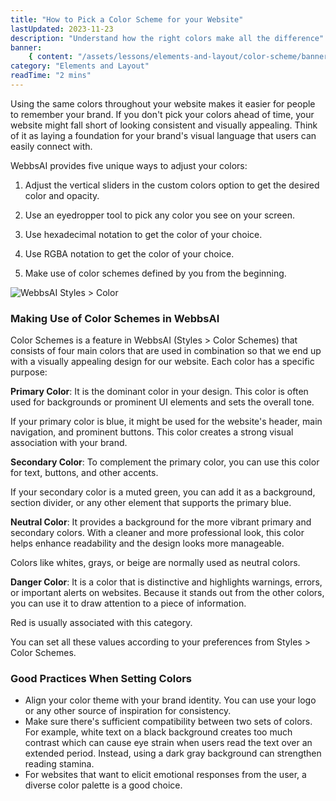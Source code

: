 ```yaml
---
title: "How to Pick a Color Scheme for your Website"
lastUpdated: 2023-11-23
description: "Understand how the right colors make all the difference"
banner:
    { content: "/assets/lessons/elements-and-layout/color-scheme/banner.png" }
category: "Elements and Layout"
readTime: "2 mins"
---
```


Using the same colors throughout your website makes it easier for people to remember your brand. If you don't pick your colors ahead of time, your website might fall short of looking consistent and visually appealing. Think of it as laying a foundation for your brand's visual language that users can easily connect with.

WebbsAI provides five unique ways to adjust your colors:

1. Adjust the vertical sliders in the custom colors option to get the desired color and opacity.

2. Use an eyedropper tool to pick any color you see on your screen.

3. Use hexadecimal notation to get the color of your choice.

4. Use RGBA notation to get the color of your choice.

5. Make use of color schemes defined by you from the beginning.

![WebbsAI Styles > Color](/assets/lessons/elements-and-layout/color-scheme/color-options.png "WebbsAI Styles > Color")

### Making Use of Color Schemes in WebbsAI

Color Schemes is a feature in WebbsAI (Styles > Color Schemes) that consists of four main colors that are used in combination so that we end up with a visually appealing design for our website. Each color has a specific purpose:

**Primary Color**: It is the dominant color in your design. This color is often used for backgrounds or prominent UI elements and sets the overall tone.

If your primary color is blue, it might be used for the website's header, main navigation, and prominent buttons. This color creates a strong visual association with your brand.

**Secondary Color**: To complement the primary color, you can use this color for text, buttons, and other accents.

If your secondary color is a muted green, you can add it as a background, section divider, or any other element that supports the primary blue.

**Neutral Color**: It provides a background for the more vibrant primary and secondary colors. With a cleaner and more professional look, this color helps enhance readability and the design looks more manageable.

Colors like whites, grays, or beige are normally used as neutral colors.

**Danger Color**: It is a color that is distinctive and highlights warnings, errors, or important alerts on websites. Because it stands out from the other colors, you can use it to draw attention to a piece of information.

Red is usually associated with this category.

You can set all these values according to your preferences from Styles > Color Schemes.

### Good Practices When Setting Colors

-   Align your color theme with your brand identity. You can use your logo or any other source of inspiration for consistency.
-   Make sure there's sufficient compatibility between two sets of colors. For example, white text on a black background creates too much contrast which can cause eye strain when users read the text over an extended period. Instead, using a dark gray background can strengthen reading stamina.
-   For websites that want to elicit emotional responses from the user, a diverse color palette is a good choice.
